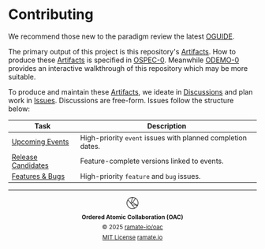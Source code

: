 # Contributing
We recommend those new to the paradigm review the latest [OGUIDE](./oguide/oera-000-000-000-dulan/oguide-000-000-000/README.md).

The primary output of this project is this repository's [Artifacts](./oglo/oera-000-000-000-dulan/oglo-000-000-000-artifact/README.md). How to produce these [Artifacts](./oglo/oera-000-000-000-dulan/oglo-000-000-000-artifact/README.md) is specified in [OSPEC-0](./ospec/oera-000-000-000-dulan/ospec-000-000-000/README.md). Meanwhile [ODEMO-0](./odemo/oera-000-000-000-dulan/odemo-000-000-000/README.md) provides an interactive walkthrough of this repository which may be more suitable.

To produce and maintain these [Artifacts](./oglo/oera-000-000-000-dulan/oglo-000-000-000-artifact/README.md), we ideate in [Discussions](https://github.com/ramate-io/oac/discussions) and plan work in [Issues](https://github.com/ramate-io/oac/issues). Discussions are free-form. Issues follow the structure below:

| Task | Description |
|------|-------------|
| [Upcoming Events](https://github.com/ramate-io/oac/issues?q=is%3Aissue%20state%3Aopen%20label%3Apriority%3Ahigh%2Cpriority%3Amedium%20label%3Aevent) | High-priority `event` issues with planned completion dates. |
| [Release Candidates](https://github.com/ramate-io/oac/issues?q=is%3Aissue%20state%3Aopen%20label%3Arelease-candidate) | Feature-complete versions linked to events. |
| [Features & Bugs](https://github.com/ramate-io/oac/issues?q=is%3Aissue%20state%3Aopen%20label%3Afeature%2Cbug%20label%3Apriority%3Aurgent%2Cpriority%3Ahigh) | High-priority `feature` and `bug` issues. |

<!--OAC FOOTER: DO NOT REMOVE THIS LINE-->
---

<div align="center">
  <a href="https://github.com/ramate-io/oac">
    <picture>
      <source srcset="/assets/oac-inverted-transparent.png" media="(prefers-color-scheme: dark)">
      <img height="24" src="/assets/oac-transparent.png" alt="OAC"/>
    </picture>
  </a>
  <br/>
  <sub>
    <b>Ordered Atomic Collaboration (OAC)</b>
    <br/>
    &copy; 2025 <a href="https://github.com/ramate-io/oac">ramate-io/oac</a>
    <br/>
    <a href="https://github.com/ramate-io/oac/blob/main/LICENSE">MIT License</a>
    <a href="https://www.ramate.io">ramate.io</a>
  </sub>
</div>
